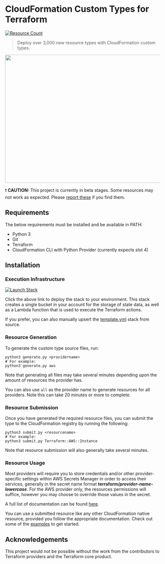 # CloudFormation Custom Types for Terraform

[![Resource Count](https://img.shields.io/badge/resource%20count-3098-blue.svg)](docs/README.md)

> Deploy over 3,000 new resource types with CloudFormation custom types.

<img src="https://github.com/iann0036/cfn-tf-custom-types/raw/master/assets/screen1.png" width="536" height="417">

:exclamation: **CAUTION:** This project is currently in beta stages. Some resources may not work as expected. Please [report these](https://github.com/iann0036/cfn-tf-custom-types/issues) if you find them.


## Requirements

The below requirements must be installed and be available in PATH:

* Python 3
* Git
* Terraform
* CloudFormation CLI with Python Provider (currently expects slot 4)

## Installation

### Execution Infrastructure

[![Launch Stack](https://cdn.rawgit.com/buildkite/cloudformation-launch-stack-button-svg/master/launch-stack.svg)](https://console.aws.amazon.com/cloudformation/home?region=us-east-1#/stacks/new?stackName=tfcfn-custom-type-resources&templateURL=https://s3.amazonaws.com/ianmckay-us-east-1/cfn-tf-custom-types/template.yml)

Click the above link to deploy the stack to your environment. This stack creates a single bucket in your account for the storage of state data, as well as a Lambda function that is used to execute the Terraform actions.

If you prefer, you can also manually upsert the [template.yml](https://github.com/iann0036/cfn-tf-custom-types/blob/master/template.yml) stack from source.

### Resource Generation

To generate the custom type source files, run:

```
python3 generate.py <providername>
# For example:
python3 generate.py aws
```

Note that generating all files may take several minutes depending upon the amount of resources the provider has.

You can also use `all` as the provider name to generate resources for all providers. Note this can take 20 minutes or more to complete.

### Resource Submission

Once you have generated the required resource files, you can submit the type to the CloudFormation registry by running the following:

```
python3 submit.py <resourcename>
# For example:
python3 submit.py Terraform::AWS::Instance
```

Note that resource submission will also generally take several minutes.

### Resource Usage

Most providers will require you to store credentials and/or other provider-specific settings within AWS Secrets Manager in order to access their services, generally in the secret name format **terraform/_provider-name-lowercase_**. For the AWS provider only, the resources permissions will suffice, however you may choose to override those values in the secret.

A full list of documentation can be found [here](docs/README.md).

You can use a submitted resource like any other CloudFormation native resource, provided you follow the appropriate documentation. Check out some of the [examples](https://github.com/iann0036/cfn-tf-custom-types/tree/master/examples) to get started.

## Acknowledgements

This project would not be possible without the work from the contributors to Terraform providers and the Terraform core product.
